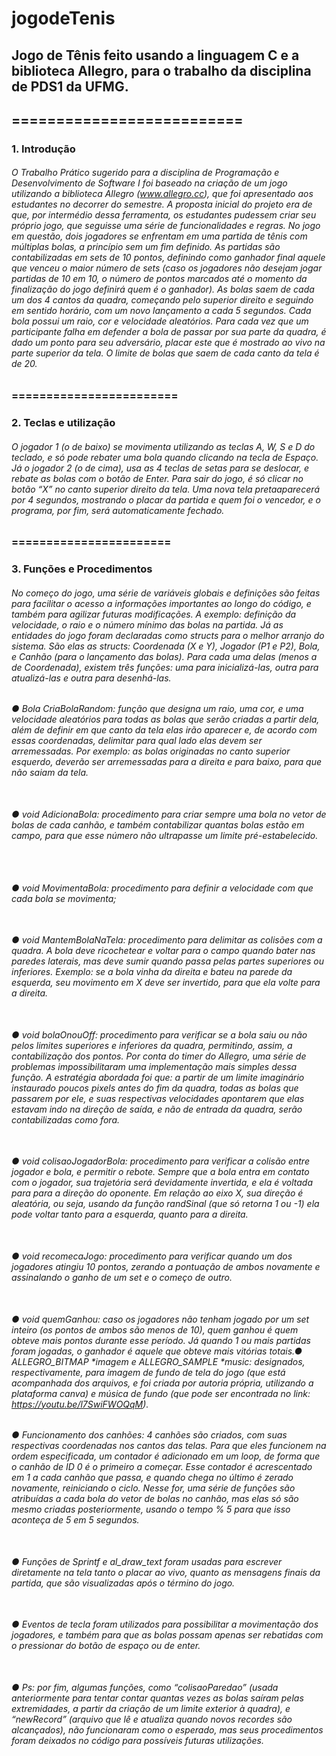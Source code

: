 # jogodeTenis
## Jogo de Tênis feito usando a linguagem C e a biblioteca Allegro, para o trabalho da disciplina de PDS1 da UFMG. 
## ========================== <br>

### 1. Introdução <br>
###### O Trabalho Prático sugerido para a disciplina de Programação e Desenvolvimento de Software I foi baseado na criação de um jogo utilizando a biblioteca Allegro (www.allegro.cc), que foi apresentado aos estudantes no decorrer do semestre. A proposta inicial do projeto era de que, por intermédio dessa ferramenta, os estudantes pudessem criar seu próprio jogo, que seguisse uma série de funcionalidades e regras. No jogo em questão, dois jogadores se enfrentam em uma partida de tênis com múltiplas bolas, a princípio sem um fim definido. As partidas são contabilizadas em sets de 10 pontos, definindo como ganhador final aquele que venceu o maior número de sets (caso os jogadores não desejam jogar partidas de 10 em 10, o número de pontos marcados até o momento da finalização do jogo definirá quem é o ganhador). As bolas saem de cada um dos 4 cantos da quadra, começando pelo superior direito e seguindo em sentido horário, com um novo lançamento a cada 5 segundos. Cada bola possui um raio, cor e velocidade aleatórios. Para cada vez que um participante falha em defender a bola de passar por sua parte da quadra, é dado um ponto para seu adversário, placar este que é mostrado ao vivo na parte superior da tela. O limite de bolas que saem de cada canto da tela é de 20.

### ======================== <br>
### 2. Teclas e utilização <br>
###### O jogador 1 (o de baixo) se movimenta utilizando as teclas A, W, S e D do teclado, e só pode rebater uma bola quando clicando na tecla de Espaço. Já o jogador 2 (o de cima), usa as 4 teclas de setas para se deslocar, e rebate as bolas com o botão de Enter. Para sair do jogo, é só clicar no botão “X” no canto superior direito da tela. Uma nova tela pretaaparecerá por 4 segundos, mostrando o placar da partida e quem foi o vencedor, e o programa, por fim, será automaticamente fechado.
### =======================<br>
### 3. Funções e Procedimentos<br>
###### No começo do jogo, uma série de variáveis globais e definições são feitas para facilitar o acesso a informações importantes ao longo do código, e também para agilizar futuras modificações. A exemplo: definição da velocidade, o raio e o número mínimo das bolas na partida. Já as entidades do jogo foram declaradas como structs para o melhor arranjo do sistema. São elas as structs: Coordenada (X e Y), Jogador (P1 e P2), Bola, e Canhão (para o lançamento das bolas). Para cada uma delas (menos a de Coordenada), existem três funções: uma para inicializá-las, outra para atualizá-las e outra para desenhá-las.
###### ● Bola CriaBolaRandom: função que designa um raio, uma cor, e uma velocidade aleatórios para todas as bolas que serão criadas a partir dela, além de definir em que canto da tela elas irão aparecer e, de acordo com essas coordenadas, delimitar para qual lado elas devem ser arremessadas. Por exemplo: as bolas originadas no canto superior esquerdo, deverão ser arremessadas para a direita e para baixo, para que não saiam da tela.<br><br>
###### ● void AdicionaBola: procedimento para criar sempre uma bola no vetor de bolas de cada canhão, e também contabilizar quantas bolas estão em campo, para que esse número não ultrapasse um limite pré-estabelecido.<br><br><br>
###### ● void MovimentaBola: procedimento para definir a velocidade com que cada bola se movimenta;<br><br>
###### ● void MantemBolaNaTela: procedimento para delimitar as colisões com a quadra. A bola deve ricochetear e voltar para o campo quando bater nas paredes laterais, mas deve sumir quando passa pelas partes superiores ou inferiores. Exemplo: se a bola vinha da direita e bateu na parede da esquerda, seu movimento em X deve ser invertido, para que ela volte para a direita.<br><br>
###### ● void bolaOnouOff: procedimento para verificar se a bola saiu ou não pelos limites superiores e inferiores da quadra, permitindo, assim, a contabilização dos pontos. Por conta do timer do Allegro, uma série de problemas impossibilitaram uma implementação mais simples dessa função. A estratégia abordada foi que: a partir de um limite imaginário instaurado poucos pixels antes do fim da quadra, todas as bolas que passarem por ele, e suas respectivas velocidades apontarem que elas estavam indo na direção de saída, e não de entrada da quadra, serão contabilizadas como fora.<br><br>
###### ● void colisaoJogadorBola: procedimento para verificar a colisão entre jogador e bola, e permitir o rebote. Sempre que a bola entra em contato com o jogador, sua trajetória será devidamente invertida, e ela é voltada para para a direção do oponente. Em relação ao eixo X, sua direção é aleatória, ou seja, usando da função randSinal (que só retorna 1 ou -1) ela pode voltar tanto para a esquerda, quanto para a direita.<br><br>
###### ● void recomecaJogo: procedimento para verificar quando um dos jogadores atingiu 10 pontos, zerando a pontuação de ambos novamente e assinalando o ganho de um set e o começo de outro.<br><br>
###### ● void quemGanhou: caso os jogadores não tenham jogado por um set inteiro (os pontos de ambos são menos de 10), quem ganhou é quem obteve mais pontos durante esse período. Já quando 1 ou mais partidas foram jogadas, o ganhador é aquele que obteve mais vitórias totais.● ALLEGRO_BITMAP *imagem e ALLEGRO_SAMPLE *music: designados, respectivamente, para imagem de fundo de tela do jogo (que está acompanhada dos arquivos, e foi criada por autoria própria, utilizando a plataforma canva) e música de fundo (que pode ser encontrada no link: https://youtu.be/l7SwiFWOQqM).<br>
###### ● Funcionamento dos canhões: 4 canhões são criados, com suas respectivas coordenadas nos cantos das telas. Para que eles funcionem na ordem especificada, um contador é adicionado em um loop, de forma que o canhão de ID 0 é o primeiro a começar. Esse contador é acrescentado em 1 a cada canhão que passa, e quando chega no último é zerado novamente, reiniciando o ciclo. Nesse for, uma série de funções são atribuídas a cada bola do vetor de bolas no canhão, mas elas só são mesmo criadas posteriormente, usando o tempo % 5 para que isso aconteça de 5 em 5 segundos.<br><br>
###### ● Funções de Sprintf e al_draw_text foram usadas para escrever diretamente na tela tanto o placar ao vivo, quanto as mensagens finais da partida, que são visualizadas após o término do jogo.<br><br>
###### ● Eventos de tecla foram utilizados para possibilitar a movimentação dos jogadores, e também para que as bolas possam apenas ser rebatidas com o pressionar do botão de espaço ou de enter.<br><br>
###### ● Ps: por fim, algumas funções, como “colisaoParedao” (usada anteriormente para tentar contar quantas vezes as bolas saíram pelas extremidades, a partir da criação de um limite exterior à quadra), e “newRecord” (arquivo que lê e atualiza quando novos recordes são alcançados), não funcionaram como o esperado, mas seus procedimentos foram deixados no código para possíveis futuras utilizações.<br><br>
